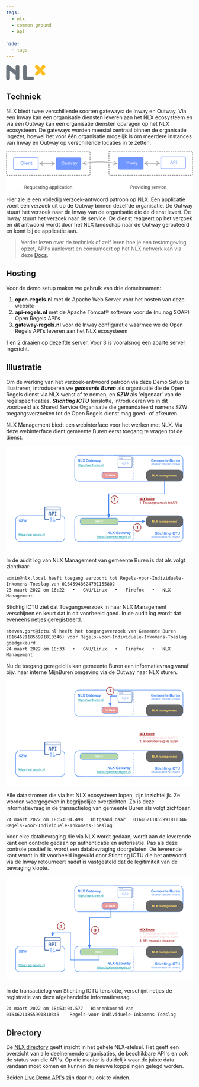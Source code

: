 ```yaml
---
tags:
  - nlx
  - common ground
  - api

hide:
  - tags
---
```

<!--
Hide the headline with some inline CSS
-->
<style>
  .md-typeset h1 {
    display: none;
  }
</style>

![NLx](../assets/images/nlx.png)

## Techniek

NLX biedt twee verschillende soorten gateways: de Inway en Outway. Via een Inway kan een organisatie diensten leveren aan het NLX ecosysteem en via een Outway kan een organisatie diensten opvragen op het NLX ecosysteem. De gateways worden meestal centraal binnen de organisatie ingezet, hoewel het voor één organisatie mogelijk is om meerdere instances van Inway en Outway op verschillende locaties in te zetten.

![inway-outway](../assets/images/inwayoutway.svg)

Hier zie je een volledig verzoek-antwoord patroon op NLX. Een applicatie voert een verzoek uit op de Outway binnen dezelfde organisatie. De Outway stuurt het verzoek naar de Inway van de organisatie die de dienst levert. De Inway stuurt het verzoek naar de service. De dienst reageert op het verzoek en dit antwoord wordt door het NLX landschap naar de Outway gerouteerd en komt bij de applicatie aan.

> Verder lezen over de techniek of zelf leren hoe je een testomgeving opzet, API's aanlevert en consumeert op het NLX netwerk kan via deze [Docs](https://docs.nlx.io/try-nlx/docker/introduction).

## Hosting

Voor de demo setup maken we gebruik van drie domeinnamen:

1. **open-regels.nl** met de Apache Web Server voor het hosten van deze website
2. **api-regels.nl** met de Apache Tomcat® software voor de (nu nog SOAP) Open Regels API's
3. **gateway-regels.nl** voor de Inway configuratie waarmee we de Open Regels API's leveren aan het NLX ecosysteem

1 en 2 draaien op dezelfde server. Voor 3 is vooralsnog een aparte server ingericht.

## Illustratie

Om de werking van het verzoek-antwoord patroon via deze Demo Setup te illustreren, introduceren we _**gemeente Buren**_ als organisatie die de Open Regels dienst via NLX wenst af te nemen, en _**SZW**_ als 'eigenaar' van de regelspecificaties. _**Stichting ICTU**_ tenslotte, introduceren we in dit voorbeeld als Shared Service Organisatie die gemandateerd namens SZW toegangsverzoeken tot de Open Regels dienst mag goed- of afkeuren.

NLX Management biedt een webinterface voor het werken met NLX. Via deze webinterface dient gemeente Buren eerst toegang te vragen tot de dienst.

![NLX-toegansverzoek](../assets/images/NLXstap1.png)

In de audit log van NLX Management van gemeente Buren is dat als volgt zichtbaar:
```
admin@nlx.local heeft toegang verzocht tot Regels-voor-Individuele-Inkomens-Toeslag van 01645948624791155802
23 maart 2022 om 16:22   •   GNU/Linux   •   Firefox   •   NLX Management
```
Stichtig ICTU ziet dat Toegangsverzoek in haar NLX Management verschijnen en keurt dat in dit voorbeeld goed. In de audit log wordt dat eveneens netjes geregistreerd.
```
steven.gort@ictu.nl heeft het toegangsverzoek van Gemeente Buren (01646211855991810346) voor Regels-voor-Individuele-Inkomens-Toeslag goedgekeurd
24 maart 2022 om 18:33   •   GNU/Linux   •   Firefox   •   NLX Management
```
Nu de toegang geregeld is kan gemeente Buren een informatievraag vanaf bijv. haar interne MijnBuren omgeving via de Outway naar NLX sturen.

![NLX-informatievraag](../assets/images/NLXstap2.png)

Alle datastromen die via het NLX ecosysteem lopen, zijn inzichtelijk. Ze worden weergegeven in begrijpelijke overzichten. Zo is deze informatievraag in de transactielog van gemeente Buren als volgt zichtbaar.
```
24 maart 2022 om 18:53:04.498	Uitgaand naar	01646211855991810346	Regels-voor-Individuele-Inkomens-Toeslag
```
Voor elke databevraging die via NLX wordt gedaan, wordt aan de leverende kant een controle gedaan op authenticatie en autorisatie. Pas als deze controle positief is, wordt een databevraging doorgelaten. De leverende kant wordt in dit voorbeeld ingevuld door Stichting ICTU die het antwoord via de Inway retourneert nadat is vastgesteld dat de legitimiteit van de bevraging klopte.

![NLX-request/respons](../assets/images/NLXstap3.png)

In de transactielog van Stichting ICTU tenslotte, verschijnt netjes de registratie van deze afgehandelde informatievraag.
```
24 maart 2022 om 18:53:04.577	Binnenkomend van	01646211855991810346	Regels-voor-Individuele-Inkomens-Toeslag
```

## Directory

De [NLX directory](https://directory.nlx.io/) geeft inzicht in het gehele NLX-stelsel. Het geeft een overzicht van alle deelnemende organisaties, de beschikbare API's en ook de status van die API's. Op die manier is duidelijk waar de juiste data vandaan moet komen en kunnen de nieuwe koppelingen gelegd worden.

Beiden [Live Demo API's](../methoden/ALEF.nl.md#live-demo-api) zijn daar nu ook te vinden.